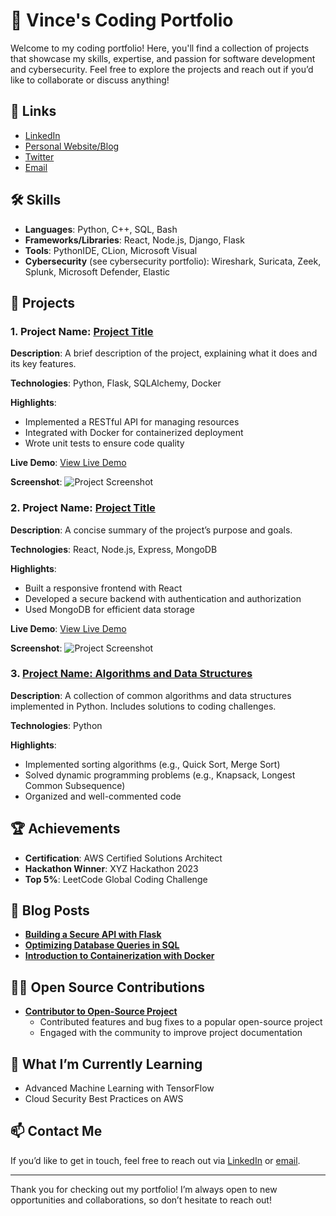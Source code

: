 # 🚀 Vince's Coding Portfolio

Welcome to my coding portfolio! Here, you'll find a collection of projects that showcase my skills, expertise, and passion for software development and cybersecurity. Feel free to explore the projects and reach out if you’d like to collaborate or discuss anything!

## 🔗 Links

- [LinkedIn](https://www.linkedin.com/in/yourprofile)
- [Personal Website/Blog](https://yourwebsite.com)
- [Twitter](https://twitter.com/yourhandle)
- [Email](mailto:your.email@example.com)

## 🛠️ Skills

- **Languages**: Python, C++, SQL, Bash
- **Frameworks/Libraries**: React, Node.js, Django, Flask
- **Tools**: PythonIDE, CLion, Microsoft Visual
- **Cybersecurity** (see cybersecurity portfolio): Wireshark, Suricata, Zeek, Splunk, Microsoft Defender, Elastic

## 📂 Projects

### 1. Project Name: **[Project Title](https://github.com/yourusername/project-name)**
   **Description**: A brief description of the project, explaining what it does and its key features.

   **Technologies**: Python, Flask, SQLAlchemy, Docker

   **Highlights**:
   - Implemented a RESTful API for managing resources
   - Integrated with Docker for containerized deployment
   - Wrote unit tests to ensure code quality

   **Live Demo**: [View Live Demo](https://yourliveprojecturl.com)

   **Screenshot**:
   ![Project Screenshot](screenshots/project1.png)

### 2. Project Name: **[Project Title](https://github.com/yourusername/project-name)**
   **Description**: A concise summary of the project’s purpose and goals.

   **Technologies**: React, Node.js, Express, MongoDB

   **Highlights**:
   - Built a responsive frontend with React
   - Developed a secure backend with authentication and authorization
   - Used MongoDB for efficient data storage

   **Live Demo**: [View Live Demo](https://yourliveprojecturl.com)

   **Screenshot**:
   ![Project Screenshot](screenshots/project2.png)

### 3. [Project Name: **Algorithms and Data Structures**](https://github.com/yourusername/algorithms)
   **Description**: A collection of common algorithms and data structures implemented in Python. Includes solutions to coding challenges.

   **Technologies**: Python

   **Highlights**:
   - Implemented sorting algorithms (e.g., Quick Sort, Merge Sort)
   - Solved dynamic programming problems (e.g., Knapsack, Longest Common Subsequence)
   - Organized and well-commented code

## 🏆 Achievements

- **Certification**: AWS Certified Solutions Architect
- **Hackathon Winner**: XYZ Hackathon 2023
- **Top 5%**: LeetCode Global Coding Challenge

## 📝 Blog Posts

- **[Building a Secure API with Flask](https://yourblog.com/building-a-secure-api)**
- **[Optimizing Database Queries in SQL](https://yourblog.com/optimizing-sql-queries)**
- **[Introduction to Containerization with Docker](https://yourblog.com/containerization-docker)**

## 👨‍💻 Open Source Contributions

- **[Contributor to Open-Source Project](https://github.com/opensourceproject)**
   - Contributed features and bug fixes to a popular open-source project
   - Engaged with the community to improve project documentation

## 🌱 What I’m Currently Learning

- Advanced Machine Learning with TensorFlow
- Cloud Security Best Practices on AWS

## 📫 Contact Me

If you’d like to get in touch, feel free to reach out via [LinkedIn](https://www.linkedin.com/in/yourprofile) or [email](mailto:your.email@example.com).

---

Thank you for checking out my portfolio! I’m always open to new opportunities and collaborations, so don’t hesitate to reach out!
